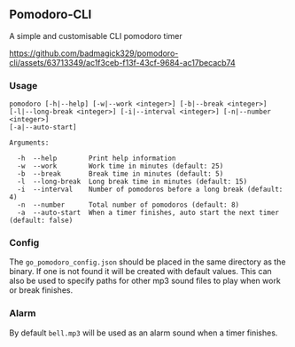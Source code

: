 ## Pomodoro-CLI

A simple and customisable CLI pomodoro timer

https://github.com/badmagick329/pomodoro-cli/assets/63713349/ac1f3ceb-f13f-43cf-9684-ac17becacb74

### Usage

```
pomodoro [-h|--help] [-w|--work <integer>] [-b|--break <integer>]
[-l|--long-break <integer>] [-i|--interval <integer>] [-n|--number <integer>]
[-a|--auto-start]

Arguments:

  -h  --help        Print help information
  -w  --work        Work time in minutes (default: 25)
  -b  --break       Break time in minutes (default: 5)
  -l  --long-break  Long break time in minutes (default: 15)
  -i  --interval    Number of pomodoros before a long break (default: 4)
  -n  --number      Total number of pomodoros (default: 8)
  -a  --auto-start  When a timer finishes, auto start the next timer (default: false)
```

### Config

The `go_pomodoro_config.json` should be placed in the same directory as the
binary. If one is not found it will be created with default values. This can
also be used to specify paths for other mp3 sound files to play when work or
break finishes.

### Alarm

By default `bell.mp3` will be used as an alarm sound when a timer finishes. 
